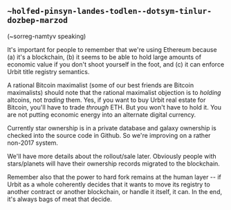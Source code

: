 ## `~holfed-pinsyn-landes-todlen--dotsym-tinlur-dozbep-marzod`
(~sorreg-namtyv speaking)

It's important for people to remember that we're using Ethereum because (a) it's a blockchain, (b) it seems to be able to hold large amounts of economic value if you don't shoot yourself in the foot, and (c) it can enforce Urbit title registry semantics.

A rational Bitcoin maximalist (some of our best friends are Bitcoin maximalists) should note that the rational maximalist objection is to *holding* altcoins, not *trading* them.  Yes, if you want to buy Urbit real estate for Bitcoin, you'll have to trade *through* ETH.  But you won't have to hold it.  You are not putting economic energy into an alternate digital currency.

Currently star ownership is in a private database and galaxy ownership is checked into the source code in Github.  So we're improving on a rather non-2017 system.

We'll have more details about the rollout/sale later.  Obviously people with stars/planets will have their ownership records migrated to the blockchain.

Remember also that the power to hard fork remains at the human layer -- if Urbit as a whole coherently decides that it wants to move its registry to another contract or another blockchain, or handle it itself, it can.  In the end, it's always bags of meat that decide.